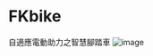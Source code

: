 # FKbike
自適應電動助力之智慧腳踏車
![image](https://user-images.githubusercontent.com/42414986/136643781-0db7d517-245a-4a0d-9b43-6f52afab07dd.png)
